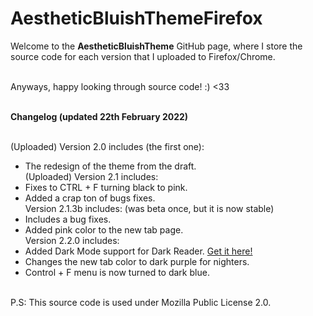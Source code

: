 # AestheticBluishThemeFirefox
Welcome to the **AestheticBluishTheme** GitHub page, where I store the source code for each version that I uploaded to Firefox/Chrome.

<br> Anyways, happy looking through source code! :) <33

<br>**Changelog (updated 22th February 2022)** 

<br>(Uploaded) Version 2.0 includes (the first one):
- The redesign of the theme from the draft.
<br> (Uploaded) Version 2.1 includes:
- Fixes to CTRL + F turning black to pink.
- Added a crap ton of bugs fixes.
<br> Version 2.1.3b includes: (was beta once, but it is now stable)
- Includes a bug fixes.
- Added pink color to the new tab page.
<br> Version 2.2.0 includes:
- Added Dark Mode support for Dark Reader.
<a href="https://addons.mozilla.org/en-US/firefox/addon/darkreader/" target="_blank">Get it here!</a>
- Changes the new tab color to dark purple for nighters.
- Control + F menu is now turned to dark blue.



<br> P.S: This source code is used under Mozilla Public License 2.0.
